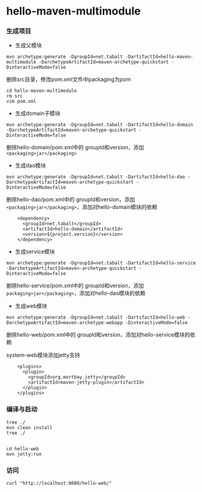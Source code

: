 # hello-maven-multimodule

### 生成项目

* 生成父模块

```
mvn archetype:generate -DgroupId=net.tabalt -DartifactId=hello-maven-multimodule -DarchetypeArtifactId=maven-archetype-quickstart -DinteractiveMode=false
```

删除src目录，修改pom.xml文件中packaging为pom
```
cd hello-maven-multimodule
rm src
vim pom.xml
```

* 生成domain子模块

```
mvn archetype:generate -DgroupId=net.tabalt -DartifactId=hello-domain -DarchetypeArtifactId=maven-archetype-quickstart -DinteractiveMode=false
```

删除hello-domain/pom.xml中的 groupId和version，添加`<packaging>jar</packaging>`

* 生成dao模块

```
mvn archetype:generate -DgroupId=net.tabalt -DartifactId=hello-dao -DarchetypeArtifactId=maven-archetype-quickstart -DinteractiveMode=false
```

删除hello-dao/pom.xml中的 groupId和version，添加`<packaging>jar</packaging>`，添加对hello-domain模块的依赖

```
    <dependency>
      <groupId>net.tabalt</groupId>
      <artifactId>hello-domain</artifactId>
      <version>${project.version}</version>
    </dependency>
```

* 生成service模块

```
mvn archetype:generate -DgroupId=net.tabalt -DartifactId=hello-service -DarchetypeArtifactId=maven-archetype-quickstart -DinteractiveMode=false
```
删除hello-service/pom.xml中的 groupId和version，添加`packaging>jar</packaging>`，添加对hello-dao模块的依赖

* 生成web模块

```
mvn archetype:generate -DgroupId=net.tabalt -DartifactId=hello-web -DarchetypeArtifactId=maven-archetype-webapp -DinteractiveMode=false
```

删除hello-web/pom.xml中的 groupId和version，添加对hello-service模块的依赖

system-web模块添加jetty支持
```
    <plugins>
      <plugin>
        <groupId>org.mortbay.jetty</groupId>
        <artifactId>maven-jetty-plugin</artifactId>
      </plugin>
    </plugins>
```

### 编译与启动

```
tree ./
mvn clean install
tree ./


cd hello-web
mvn jetty:run
```

### 访问
```
curl "http://localhost:8080/hello-web/"
```
